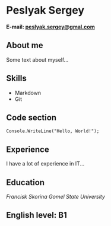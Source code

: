 # Peslyak Sergey

**E-mail: peslyak.sergey@gmal.com**

## About me

Some text about myself...

## Skills

- Markdown
- Git

## Code section

`Console.WriteLine("Hello, World!");`

## Experience

I have a lot of experience in IT...

## Education

_Francisk Skorina Gomel State University_

## English level: B1